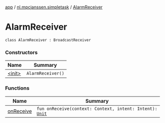 [app](../../index.md) / [nl.mpcjanssen.simpletask](../index.md) / [AlarmReceiver](.)

# AlarmReceiver

`class AlarmReceiver : BroadcastReceiver`

### Constructors

| Name | Summary |
|---|---|
| [&lt;init&gt;](-init-.md) | `AlarmReceiver()` |

### Functions

| Name | Summary |
|---|---|
| [onReceive](on-receive.md) | `fun onReceive(context: Context, intent: Intent): `[`Unit`](https://kotlinlang.org/api/latest/jvm/stdlib/kotlin/-unit/index.html) |
